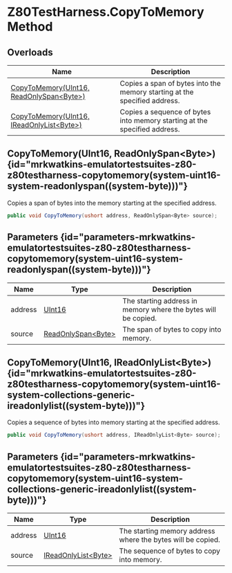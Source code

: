 # Z80TestHarness.CopyToMemory Method
## Overloads

| Name | Description |
| ---- | ----------- |
| [CopyToMemory(UInt16, ReadOnlySpan&lt;Byte&gt;)](MrKWatkins.EmulatorTestSuites.Z80.Z80TestHarness.CopyToMemory.md#mrkwatkins-emulatortestsuites-z80-z80testharness-copytomemory(system-uint16-system-readonlyspan((system-byte)))) | Copies a span of bytes into the memory starting at the specified address. |
| [CopyToMemory(UInt16, IReadOnlyList&lt;Byte&gt;)](MrKWatkins.EmulatorTestSuites.Z80.Z80TestHarness.CopyToMemory.md#mrkwatkins-emulatortestsuites-z80-z80testharness-copytomemory(system-uint16-system-collections-generic-ireadonlylist((system-byte)))) | Copies a sequence of bytes into memory starting at the specified address. |

## CopyToMemory(UInt16, ReadOnlySpan&lt;Byte&gt;) {id="mrkwatkins-emulatortestsuites-z80-z80testharness-copytomemory(system-uint16-system-readonlyspan((system-byte)))"}

Copies a span of bytes into the memory starting at the specified address.

```c#
public void CopyToMemory(ushort address, ReadOnlySpan<Byte> source);
```

## Parameters {id="parameters-mrkwatkins-emulatortestsuites-z80-z80testharness-copytomemory(system-uint16-system-readonlyspan((system-byte)))"}

| Name | Type | Description |
| ---- | ---- | ----------- |
| address | [UInt16](https://learn.microsoft.com/en-gb/dotnet/api/System.UInt16) | The starting address in memory where the bytes will be copied. |
| source | [ReadOnlySpan&lt;Byte&gt;](https://learn.microsoft.com/en-gb/dotnet/api/System.ReadOnlySpan-1) | The span of bytes to copy into memory. |

## CopyToMemory(UInt16, IReadOnlyList&lt;Byte&gt;) {id="mrkwatkins-emulatortestsuites-z80-z80testharness-copytomemory(system-uint16-system-collections-generic-ireadonlylist((system-byte)))"}

Copies a sequence of bytes into memory starting at the specified address.

```c#
public void CopyToMemory(ushort address, IReadOnlyList<Byte> source);
```

## Parameters {id="parameters-mrkwatkins-emulatortestsuites-z80-z80testharness-copytomemory(system-uint16-system-collections-generic-ireadonlylist((system-byte)))"}

| Name | Type | Description |
| ---- | ---- | ----------- |
| address | [UInt16](https://learn.microsoft.com/en-gb/dotnet/api/System.UInt16) | The starting memory address where the bytes will be copied. |
| source | [IReadOnlyList&lt;Byte&gt;](https://learn.microsoft.com/en-gb/dotnet/api/System.Collections.Generic.IReadOnlyList-1) | The sequence of bytes to copy into memory. |

